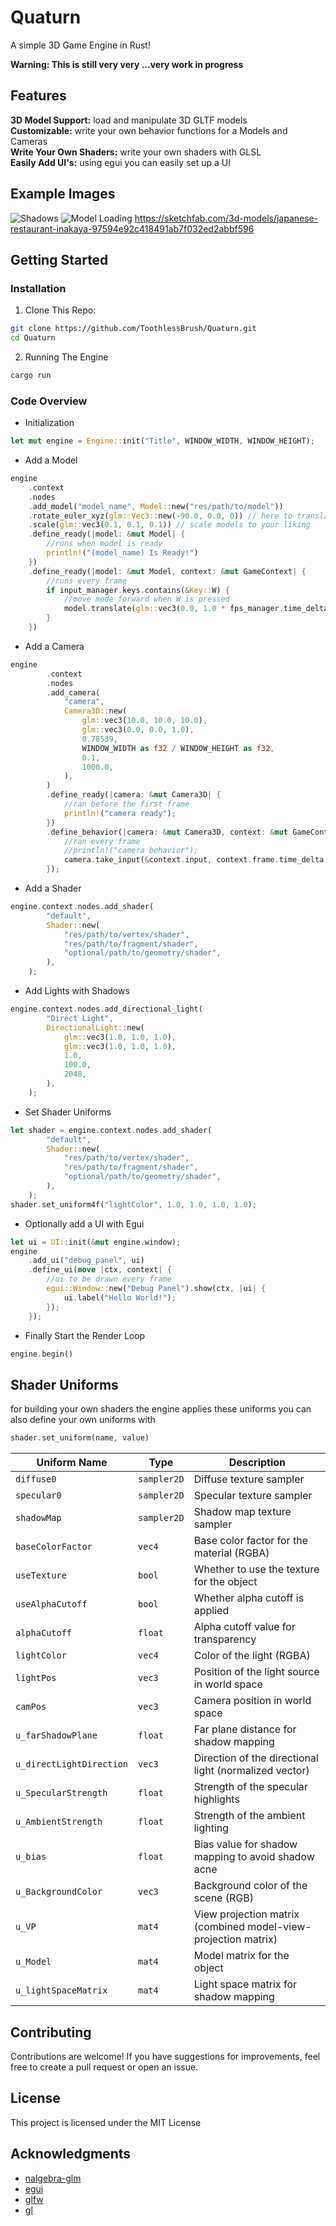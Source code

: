 # Quaturn

A simple 3D Game Engine in Rust!

**Warning: This is still very very ...very work in progress**

## Features

**3D Model Support:** load and manipulate 3D GLTF models\
**Customizable:** write your own behavior functions for a Models and Cameras\
**Write Your Own Shaders:** write your own shaders with GLSL\
**Easily Add UI's:** using egui you can easily set up a UI

## Example Images

![Shadows](images/Shadows.png)
![Model Loading](images/Model_Loading.png)
https://sketchfab.com/3d-models/japanese-restaurant-inakaya-97594e92c418491ab7f032ed2abbf596

## Getting Started

### Installation

1. Clone This Repo:

```bash
git clone https://github.com/ToothlessBrush/Quaturn.git
cd Quaturn
```

2. Running The Engine

```bash
cargo run
```

### Code Overview

-   Initialization

```rust
let mut engine = Engine::init("Title", WINDOW_WIDTH, WINDOW_HEIGHT);
```

-   Add a Model

```rust
engine
    .context
    .nodes
    .add_model("model_name", Model::new("res/path/to/model"))
    .rotate_euler_xyz(glm::Vec3::new(-90.0, 0.0, 0)) // here to translate Z+ up to Y+ up
    .scale(glm::vec3(0.1, 0.1, 0.1)) // scale models to your liking
    .define_ready(|model: &mut Model| {
        //runs when model is ready
        println!("(model_name) Is Ready!")
    })
    .define_ready(|model: &mut Model, context: &mut GameContext| {
        //runs every frame
        if input_manager.keys.contains(&Key::W) {
            //move mode forward when W is pressed
            model.translate(glm::vec3(0.0, 1.0 * fps_manager.time_delta.as_sec_f32(), 0.0));
        }
    })
```

-   Add a Camera

```rust
engine
        .context
        .nodes
        .add_camera(
            "camera",
            Camera3D::new(
                glm::vec3(10.0, 10.0, 10.0),
                glm::vec3(0.0, 0.0, 1.0),
                0.78539,
                WINDOW_WIDTH as f32 / WINDOW_HEIGHT as f32,
                0.1,
                1000.0,
            ),
        )
        .define_ready(|camera: &mut Camera3D| {
            //ran before the first frame
            println!("camera ready");
        })
        .define_behavior(|camera: &mut Camera3D, context: &mut GameContext| {
            //ran every frame
            //println!("camera behavior");
            camera.take_input(&context.input, context.frame.time_delta.as_secs_f32()); //basic built in fly movement
        });
```

-   Add a Shader

```rust
engine.context.nodes.add_shader(
        "default",
        Shader::new(
            "res/path/to/vertex/shader",
            "res/path/to/fragment/shader",
            "optional/path/to/geometry/shader",
        ),
    );
```

-   Add Lights with Shadows

```rust
engine.context.nodes.add_directional_light(
        "Direct Light",
        DirectionalLight::new(
            glm::vec3(1.0, 1.0, 1.0),
            glm::vec3(1.0, 1.0, 1.0),
            1.0,
            100.0,
            2048,
        ),
    );
```

-   Set Shader Uniforms

```rust
let shader = engine.context.nodes.add_shader(
        "default",
        Shader::new(
            "res/path/to/vertex/shader",
            "res/path/to/fragment/shader",
            "optional/path/to/geometry/shader",
        ),
    );
shader.set_uniform4f("lightColor", 1.0, 1.0, 1.0, 1.0);
```

-   Optionally add a UI with Egui

```rust
let ui = UI::init(&mut engine.window);
engine
    .add_ui("debug_panel", ui)
    .define_ui(move |ctx, context| {
        //ui to be drawn every frame
        egui::Window::new("Debug Panel").show(ctx, |ui| {
            ui.label("Hello World!");
        });
    });
```

-   Finally Start the Render Loop

```rust
engine.begin()
```

## Shader Uniforms

for building your own shaders the engine applies these uniforms you can also define your own uniforms with

```rust
shader.set_uniform(name, value)
```

| Uniform Name             | Type        | Description                                                    |
| ------------------------ | ----------- | -------------------------------------------------------------- |
| `diffuse0`               | `sampler2D` | Diffuse texture sampler                                        |
| `specular0`              | `sampler2D` | Specular texture sampler                                       |
| `shadowMap`              | `sampler2D` | Shadow map texture sampler                                     |
| `baseColorFactor`        | `vec4`      | Base color factor for the material (RGBA)                      |
| `useTexture`             | `bool`      | Whether to use the texture for the object                      |
| `useAlphaCutoff`         | `bool`      | Whether alpha cutoff is applied                                |
| `alphaCutoff`            | `float`     | Alpha cutoff value for transparency                            |
| `lightColor`             | `vec4`      | Color of the light (RGBA)                                      |
| `lightPos`               | `vec3`      | Position of the light source in world space                    |
| `camPos`                 | `vec3`      | Camera position in world space                                 |
| `u_farShadowPlane`       | `float`     | Far plane distance for shadow mapping                          |
| `u_directLightDirection` | `vec3`      | Direction of the directional light (normalized vector)         |
| `u_SpecularStrength`     | `float`     | Strength of the specular highlights                            |
| `u_AmbientStrength`      | `float`     | Strength of the ambient lighting                               |
| `u_bias`                 | `float`     | Bias value for shadow mapping to avoid shadow acne             |
| `u_BackgroundColor`      | `vec3`      | Background color of the scene (RGB)                            |
| `u_VP`                   | `mat4`      | View projection matrix (combined model-view-projection matrix) |
| `u_Model`                | `mat4`      | Model matrix for the object                                    |
| `u_lightSpaceMatrix`     | `mat4`      | Light space matrix for shadow mapping                          |

## Contributing

Contributions are welcome! If you have suggestions for improvements, feel free to create a pull request or open an issue.

## License

This project is licensed under the MIT License

## Acknowledgments

-   [nalgebra-glm](https://crates.io/crates/nalgebra-glm)
-   [egui](https://crates.io/crates/egui)
-   [glfw](https://crates.io/crates/glfw)
-   [gl](https://crates.io/crates/gl)
